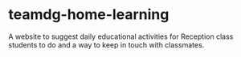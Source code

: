 # teamdg-home-learning
A website to suggest daily educational activities for Reception class students to do and a way to keep in touch with classmates.
